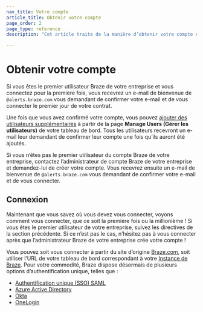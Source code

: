 ```yaml
---
nav_title: Votre compte
article_title: Obtenir votre compte
page_order: 2
page_type: reference
description: "Cet article traite de la manière d’obtenir votre compte et de savoir comment se connecter une fois l’accès accordé."

---
```


# Obtenir votre compte

Si vous êtes le premier utilisateur Braze de votre entreprise et vous connectez pour la première fois, vous recevrez un e-mail de bienvenue de `@alerts.braze.com` vous demandant de confirmer votre e-mail et de vous connecter le premier jour de votre contrat.

Une fois que vous avez confirmé votre compte, vous pouvez [ajouter des utilisateurs supplémentaires]({{site.baseurl}}/user_guide/administrative/manage_your_braze_users/adding_users_to_your_dashboard/) à partir de la page **Manage Users (Gérer les utilisateurs)** de votre tableau de bord. Tous les utilisateurs recevront un e-mail leur demandant de confirmer leur compte une fois qu’ils auront été ajoutés.

Si vous n’êtes pas le premier utilisateur du compte Braze de votre entreprise, contactez l’administrateur de compte Braze de votre entreprise et demandez-lui de créer votre compte. Vous recevrez ensuite un e-mail de bienvenue de `@alerts.braze.com` vous demandant de confirmer votre e-mail et de vous connecter.

## Connexion

Maintenant que vous savez où vous devez vous connecter, voyons comment vous connecter, que ce soit la première fois ou la millionième ! Si vous êtes le premier utilisateur de votre entreprise, suivez les directives de la section précédente. Si ce n’est pas le cas, n’hésitez pas à vous connecter après que l’administrateur Braze de votre entreprise crée votre compte !

Vous pouvez soit vous connecter à partir du site d’origine [Braze.com](https://www.braze.com), soit utiliser l’URL de votre tableau de bord correspondant à votre [Instance de Braze]({{site.baseurl}}/user_guide/administrative/access_braze/braze_instances/). Pour votre commodité, Braze dispose désormais de plusieurs options d’authentification unique, telles que :

* [Authentification unique (SSO) SAML]({{site.baseurl}}/user_guide/administrative/access_braze/single_sign_on/set_up/)
* [Azure Active Directory]({{site.baseurl}}/user_guide/administrative/access_braze/single_sign_on/azure_ad/)
* [Okta]({{site.baseurl}}/user_guide/administrative/access_braze/single_sign_on/okta/)
* [OneLogin]({{site.baseurl}}/user_guide/administrative/access_braze/single_sign_on/onelogin/)

